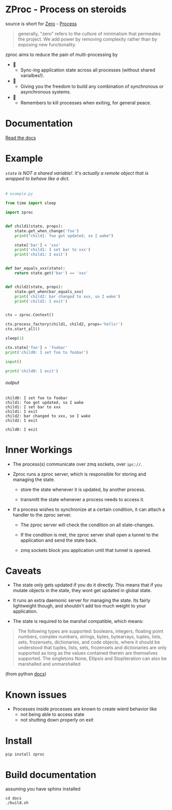 # ZProc - Process on steroids
source is short for [Zero](http://zguide.zeromq.org/page:all#The-Zen-of-Zero) - [Process](https://docs.python.org/3.6/library/multiprocessing.html#multiprocessing.Process)

>generally, "zero" refers to the culture of minimalism that permeates the project. We add power by removing complexity rather than by exposing new functionality.

zproc aims to reduce the pain of multi-processing by

- 🌠
    - Sync-ing  application state across all processes (without shared varialbes!).
- 🌠
    - Giving you the freedom to build any combination of synchronous or asynchronous systems.
- 🌠
    - Remembers to kill processes when exiting, for general peace.

# Documentation

[Read the docs](http://zproc.readthedocs.io/en/latest/)

# Example
###### `state` is NOT a shared variable!. It's actually a remote object that is wrapped to behave like a dict.


```python
# example.py

from time import sleep

import zproc


def child1(state, props):
    state.get_when_change('foo')
    print("child1: foo got updated, so I wake")

    state['bar'] = 'xxx'
    print('child1: I set bar to xxx')
    print('child1: I exit')


def bar_equals_xxx(state):
    return state.get('bar') == 'xxx'


def child2(state, props):
    state.get_when(bar_equals_xxx)
    print('child2: bar changed to xxx, so I wake')
    print('child2: I exit')


ctx = zproc.Context()

ctx.process_factory(child1, child2, props='hello!')
ctx.start_all()

sleep(1)

ctx.state['foo'] = 'foobar'
print('child0: I set foo to foobar')

input()

print('child0: I exit')
```

###### output
```
child0: I set foo to foobar
child1: foo got updated, so I wake
child1: I set bar to xxx
child1: I exit
child2: bar changed to xxx, so I wake
child2: I exit

child0: I exit
```

# Inner Workings

- The process(s) communicate over zmq sockets, over `ipc://`.

- Zproc runs a zproc server, which is responsible for storing and managing the state.

    - store the state whenever it is updated, by another process.

    - transmitt the state whenever a process needs to access it.

- If a process wishes to synchronize at a certain condition, it can attach a handler to the zproc server.

    - The zproc server will check the condition on all state-changes.

    - If the condition is met, the zproc server shall open a tunnel to the application and send the state back.

    - zmq sockets block you application until that tunnel is opened.

# Caveats

- The state only gets updated if you do it directly. This means that if you mutate objects in the state, they wont get updated in global state.

- It runs an extra daemonic server for managing the state. Its fairly lightweight though, and shouldn't add too much weight to your application.

- The state is required to be marshal compatible, which means:

> The following types are supported: booleans, integers, floating point numbers, complex numbers, strings, bytes, bytearrays, tuples, lists, sets, frozensets, dictionaries, and code objects, where it should be understood that tuples, lists, sets, frozensets and dictionaries are only supported as long as the values contained therein are themselves supported. The singletons None, Ellipsis and StopIteration can also be marshalled and unmarshalled

(from python [docs](https://docs.python.org/3/library/marshal.html))

# Known issues

- Processes inside processes are known to create wierd behavior like
    - not being able to access state
    - not shutting down properly on exit


# Install
`pip install zproc  `

# Build documentation

assuming you have sphinx installed
```
cd docs
./build.sh
```